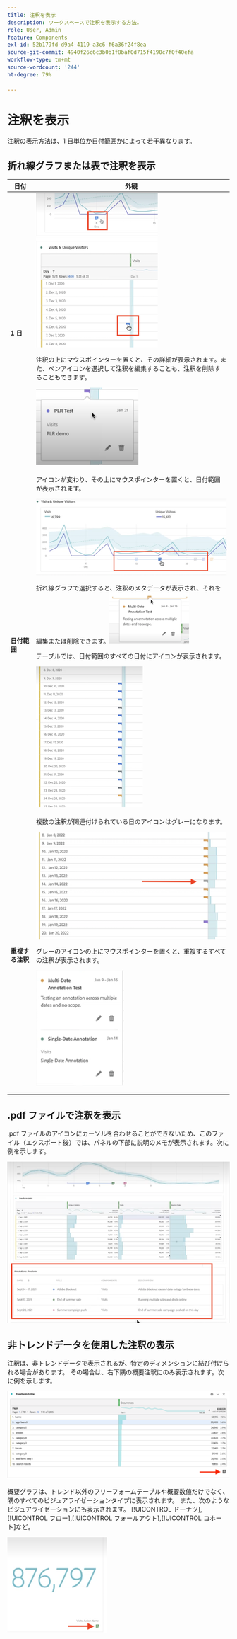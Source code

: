 ```yaml
---
title: 注釈を表示
description: ワークスペースで注釈を表示する方法。
role: User, Admin
feature: Components
exl-id: 52b179fd-d9a4-4119-a3c6-f6a36f24f8ea
source-git-commit: 4940f26c6c3b0b1f8baf0d715f4190c7f0f40efa
workflow-type: tm+mt
source-wordcount: '244'
ht-degree: 79%

---
```


# 注釈を表示

注釈の表示方法は、1 日単位か日付範囲かによって若干異なります。

## 折れ線グラフまたは表で注釈を表示

| 日付 | 外観 |
| --- | --- |
| **1 日** | ![](assets/single-day.png)<p>注釈の上にマウスポインターを置くと、その詳細が表示されます。また、ペンアイコンを選択して注釈を編集することも、注釈を削除することもできます。<p> ![](assets/hover.png) |
| **日付範囲** | アイコンが変わり、その上にマウスポインターを置くと、日付範囲が表示されます。<p>![](assets/multi-day.png)<p>折れ線グラフで選択すると、注釈のメタデータが表示され、それを編集または削除できます。![](assets/multi-hover.png)<p>テーブルでは、日付範囲のすべての日付にアイコンが表示されます。<p>![](assets/multi-day-table.png) |
| **重複する注釈** | 複数の注釈が関連付けられている日のアイコンはグレーになります。<p>![](assets/grey.png)<p>グレーのアイコンの上にマウスポインターを置くと、重複するすべての注釈が表示されます。<p>![](assets/overlap.png) |

## .pdf ファイルで注釈を表示

.pdf ファイルのアイコンにカーソルを合わせることができないため、このファイル（エクスポート後）では、パネルの下部に説明のメモが表示されます。次に例を示します。

![](assets/ann-pdf.png)

## 非トレンドデータを使用した注釈の表示

注釈は、非トレンドデータで表示されるが、特定のディメンションに結び付けられる場合があります。 その場合は、右下隅の概要注釈にのみ表示されます。次に例を示します。

![](assets/non-date.png)

概要グラフは、トレンド以外のフリーフォームテーブルや概要数値だけでなく、隅のすべてのビジュアライゼーションタイプに表示されます。 また、次のようなビジュアライゼーションにも表示されます。 [!UICONTROL ドーナツ], [!UICONTROL フロー],[!UICONTROL フォールアウト],[!UICONTROL コホート]など。

![](assets/ann-summary.png)